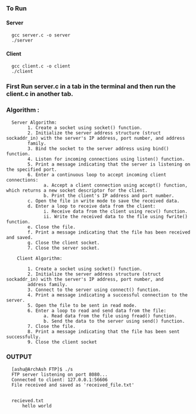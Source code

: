 ### To Run 
#### Server 
      gcc server.c -o server
      ./server 

#### Client
      gcc client.c -o client
      ./client  

### First Run server.c in a tab in the terminal and then run the client.c in another tab.

### Algorithm :
      Server Algorithm: 
            1. Create a socket using socket() function. 
            2. Initialize the server address structure (struct sockaddr_in) with the server's IP address, port number, and address 
            family. 
            3. Bind the socket to the server address using bind() function. 
            4. Listen for incoming connections using listen() function. 
            5. Print a message indicating that the server is listening on the specified port. 
            6. Enter a continuous loop to accept incoming client connections: 
                  a. Accept a client connection using accept() function, which returns a new socket descriptor for the client. 
                  b. Print the client's IP address and port number. 
            c. Open the file in write mode to save the received data. 
            d. Enter a loop to receive data from the client: 
                  i. Receive data from the client using recv() function. 
                  ii. Write the received data to the file using fwrite() function. 
            e. Close the file. 
            f. Print a message indicating that the file has been received and saved. 
            g. Close the client socket. 
            7. Close the server socket. 
           
        Client Algorithm: 
            
            1. Create a socket using socket() function. 
            2. Initialize the server address structure (struct sockaddr_in) with the server's IP address, port number, and 
            address family. 
            3. Connect to the server using connect() function. 
            4. Print a message indicating a successful connection to the server. 
            5. Open the file to be sent in read mode. 
            6. Enter a loop to read and send data from the file: 
                  a. Read data from the file using fread() function. 
                  b. Send the data to the server using send() function. 
            7. Close the file. 
            8. Print a message indicating that the file has been sent successfully. 
            9. Close the client socket

### OUTPUT

 

      [ashu@ArchAsh FTP]$ ./s
      FTP server listening on port 8080...
      Connected to client: 127.0.0.1:56606
      File received and saved as 'received_file.txt'


      recieved.txt
          hello world
